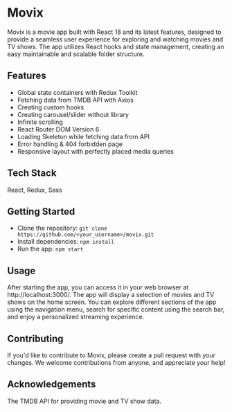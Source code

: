 # Movix

Movix is a movie app built with React 18 and its latest features, designed to provide a seamless user experience for exploring and watching movies and TV shows. The app utilizes React hooks and state management, creating an easy maintainable and scalable folder structure.

## Features
- Global state containers with Redux Toolkit
- Fetching data from TMDB API with Axios
- Creating custom hooks
- Creating carousel/slider without library
- Infinite scrolling
- React Router DOM Version 6
- Loading Skeleton while fetching data from API
- Error handling & 404 forbidden page
- Responsive layout with perfectly placed media queries

## Tech Stack
 React, Redux, Sass

## Getting Started
- Clone the repository: `git clone https://github.com/<your_username>/movix.git`
- Install dependencies: `npm install`
- Run the app: `npm start`

## Usage
After starting the app, you can access it in your web browser at http://localhost:3000/. The app will display a selection of movies and TV shows on the home screen. You can explore different sections of the app using the navigation menu, search for specific content using the search bar, and enjoy a personalized streaming experience.

## Contributing
If you'd like to contribute to Movix, please create a pull request with your changes. We welcome contributions from anyone, and appreciate your help!

## Acknowledgements
The TMDB API for providing movie and TV show data.
